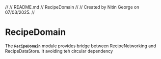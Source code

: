 //
//  README.md
//  RecipeDomain
//
//  Created by Nitin George on 07/03/2025.
//

# **RecipeDomain**

The **`RecipeDomain`** module provides bridge between RecipeNetworking and RecipeDataStore. It avoiding teh circular dependency
